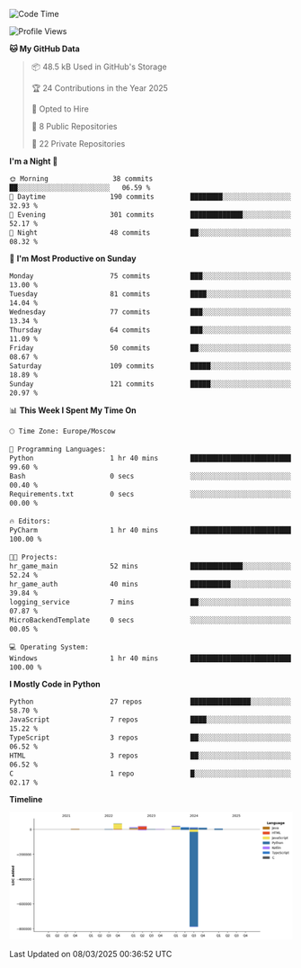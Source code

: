 <!--START_SECTION:waka-->
![Code Time](http://img.shields.io/badge/Code%20Time-613%20hrs%2054%20mins-blue)

![Profile Views](http://img.shields.io/badge/Profile%20Views-1-blue)

**🐱 My GitHub Data** 

> 📦 48.5 kB Used in GitHub's Storage 
 > 
> 🏆 24 Contributions in the Year 2025
 > 
> 💼 Opted to Hire
 > 
> 📜 8 Public Repositories 
 > 
> 🔑 22 Private Repositories 
 > 
**I'm a Night 🦉** 

```text
🌞 Morning                38 commits          ██░░░░░░░░░░░░░░░░░░░░░░░   06.59 % 
🌆 Daytime                190 commits         ████████░░░░░░░░░░░░░░░░░   32.93 % 
🌃 Evening                301 commits         █████████████░░░░░░░░░░░░   52.17 % 
🌙 Night                  48 commits          ██░░░░░░░░░░░░░░░░░░░░░░░   08.32 % 
```
📅 **I'm Most Productive on Sunday** 

```text
Monday                   75 commits          ███░░░░░░░░░░░░░░░░░░░░░░   13.00 % 
Tuesday                  81 commits          ████░░░░░░░░░░░░░░░░░░░░░   14.04 % 
Wednesday                77 commits          ███░░░░░░░░░░░░░░░░░░░░░░   13.34 % 
Thursday                 64 commits          ███░░░░░░░░░░░░░░░░░░░░░░   11.09 % 
Friday                   50 commits          ██░░░░░░░░░░░░░░░░░░░░░░░   08.67 % 
Saturday                 109 commits         █████░░░░░░░░░░░░░░░░░░░░   18.89 % 
Sunday                   121 commits         █████░░░░░░░░░░░░░░░░░░░░   20.97 % 
```


📊 **This Week I Spent My Time On** 

```text
🕑︎ Time Zone: Europe/Moscow

💬 Programming Languages: 
Python                   1 hr 40 mins        █████████████████████████   99.60 % 
Bash                     0 secs              ░░░░░░░░░░░░░░░░░░░░░░░░░   00.40 % 
Requirements.txt         0 secs              ░░░░░░░░░░░░░░░░░░░░░░░░░   00.00 % 

🔥 Editors: 
PyCharm                  1 hr 40 mins        █████████████████████████   100.00 % 

🐱‍💻 Projects: 
hr_game_main             52 mins             █████████████░░░░░░░░░░░░   52.24 % 
hr_game_auth             40 mins             ██████████░░░░░░░░░░░░░░░   39.84 % 
logging_service          7 mins              ██░░░░░░░░░░░░░░░░░░░░░░░   07.87 % 
MicroBackendTemplate     0 secs              ░░░░░░░░░░░░░░░░░░░░░░░░░   00.05 % 

💻 Operating System: 
Windows                  1 hr 40 mins        █████████████████████████   100.00 % 
```

**I Mostly Code in Python** 

```text
Python                   27 repos            ███████████████░░░░░░░░░░   58.70 % 
JavaScript               7 repos             ████░░░░░░░░░░░░░░░░░░░░░   15.22 % 
TypeScript               3 repos             ██░░░░░░░░░░░░░░░░░░░░░░░   06.52 % 
HTML                     3 repos             ██░░░░░░░░░░░░░░░░░░░░░░░   06.52 % 
C                        1 repo              █░░░░░░░░░░░░░░░░░░░░░░░░   02.17 % 
```



**Timeline**

![Lines of Code chart](https://raw.githubusercontent.com/adlemx/adlemx/main/assets/bar_graph.png)


 Last Updated on 08/03/2025 00:36:52 UTC
<!--END_SECTION:waka-->
